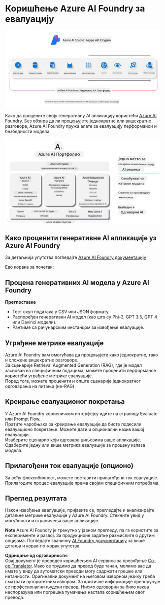 <!--
CO_OP_TRANSLATOR_METADATA:
{
  "original_hash": "7b4235159486df4000e16b7b46ddfec3",
  "translation_date": "2025-07-16T22:34:03+00:00",
  "source_file": "md/01.Introduction/05/AIFoundry.md",
  "language_code": "sr"
}
-->
# **Коришћење Azure AI Foundry за евалуацију**

![aistudo](../../../../../translated_images/AIFoundry.9e0b513e999a1c5aa227e4c7028b5ff9a6cb712e6613c696705445ee4ca8f35d.sr.png)

Како да процените своју генеративну AI апликацију користећи [Azure AI Foundry](https://ai.azure.com?WT.mc_id=aiml-138114-kinfeylo). Без обзира да ли процењујете једнократне или вишекратне разговоре, Azure AI Foundry пружа алате за евалуацију перформанси и безбедности модела.

![aistudo](../../../../../translated_images/AIPortfolio.69da59a8e1eaa70f2bab1836c11a69fc97e59f1b1b4154ce5e58bc589d278047.sr.png)

## Како проценити генеративне AI апликације уз Azure AI Foundry
За детаљнија упутства погледајте [Azure AI Foundry документацију](https://learn.microsoft.com/azure/ai-studio/how-to/evaluate-generative-ai-app?WT.mc_id=aiml-138114-kinfeylo)

Ево корака за почетак:

## Процена генеративних AI модела у Azure AI Foundry

**Претпоставке**

- Тест скуп података у CSV или JSON формату.
- Распоређен генеративни AI модел (као што су Phi-3, GPT 3.5, GPT 4 или Davinci модели).
- Рантиме са рачунарским инстанцом за извођење евалуације.

## Уграђене метрике евалуације

Azure AI Foundry вам омогућава да процењујете како једнократне, тако и сложене вишекратне разговоре.  
За сценарије Retrieval Augmented Generation (RAG), где је модел заснован на специфичним подацима, можете проценити перформансе користећи уграђене метрике евалуације.  
Поред тога, можете проценити и опште сценарије једнократног одговарања на питања (не-RAG).

## Креирање евалуационог покретања

У Azure AI Foundry корисничком интерфејсу идите на страницу Evaluate или Prompt Flow.  
Пратите чаробњака за креирање евалуације да бисте подесили евалуационо покретање. Можете дати и опционални назив вашој евалуацији.  
Изаберите сценарио који одговара циљевима ваше апликације.  
Одаберите једну или више метрика евалуације за процену излаза модела.

## Прилагођени ток евалуације (опционо)

За већу флексибилност, можете поставити прилагођени ток евалуације. Прилагодите процес евалуације према својим специфичним потребама.

## Преглед резултата

Након извођења евалуације, пријавите се, прегледајте и анализирајте детаљне метрике евалуације у Azure AI Foundry. Стекните увид у могућности и ограничења ваше апликације.

**Note** Azure AI Foundry је тренутно у јавном прегледу, па га користите за експерименте и развој. За продукционе задатке размислите о другим опцијама. Погледајте званичну [AI Foundry документацију](https://learn.microsoft.com/azure/ai-studio/?WT.mc_id=aiml-138114-kinfeylo) за више детаља и корак-по-корак упутства.

**Одрицање од одговорности**:  
Овај документ је преведен коришћењем AI сервиса за превођење [Co-op Translator](https://github.com/Azure/co-op-translator). Иако се трудимо да превод буде тачан, молимо вас да имате у виду да аутоматски преводи могу садржати грешке или нетачности. Оригинални документ на његовом изворном језику треба сматрати ауторитетним извором. За критичне информације препоручује се професионални људски превод. Нисмо одговорни за било каква неспоразума или погрешна тумачења настала коришћењем овог превода.